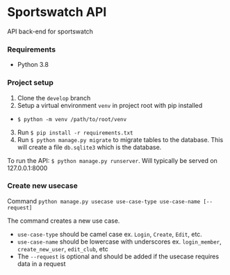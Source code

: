 # Sportswatch API
API back-end for sportswatch

### Requirements
* Python 3.8

### Project setup
1. Clone the `develop` branch
2. Setup a virtual environment `venv` in project root with pip installed
  - `$ python -m venv /path/to/root/venv`
3. Run `$ pip install -r requirements.txt`
4. Run `$ python manage.py migrate` to migrate tables to the database. This will create a file `db.sqlite3` which is the database.

To run the API: `$ python manage.py runserver`. Will typically be served on 127.0.0.1:8000


### Create new usecase
Command `python manage.py usecase use-case-type use-case-name [--request]`

The command creates a new use case. 

* `use-case-type` should be camel case ex. `Login`, `Create`, `Edit`, etc.
* `use-case-name` should be lowercase with underscores ex. `login_member`, `create_new_user`, `edit_club`, etc
* The `--request` is optional and should be added if the usecase requires data in a request
